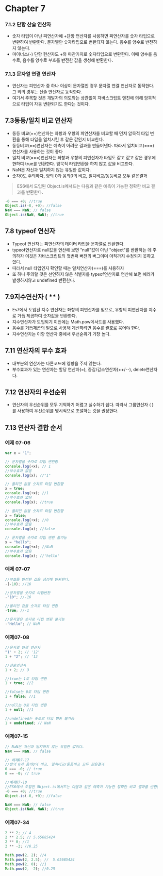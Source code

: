 # Chapter 7

### 7.1.2 단항 산술 연산자

- 숫자 타입이 아닌 피연산자에 +단항 연산자를 사용하면 피연산자를 숫자 타입으로 변환하여 반환한다. 문자열만 숫자타입으로 변환되지 않는다. 음수를 양수로 반전하지 않는다.
- 마이너스(-) 단항 현산자도 +와 마찬가지로 숫자타입으로 변환한다. 이때 양수를 음수로, 음수를 양수로 부호를 반전한 값을 생성해 반환한다.

### 7.1.3 문자열 연결 연산자

- 연산자는 피연산자 중 하나 이상이 문자열인 경우 문자열 연결 연산자로 동작한다. 그 외의 경우는 산술 연산자로 동작한다.
- 여기서 주목할 것은 개발자의 의도와는 상관없이 자바스크립트 엔진에 의해 암묵적으로 타입이 자동 변환되기도 한다는 것이다.

## 7.3동등/일치 비교 연산자

- 동등 비교(==)연산자는 좌항과 우항의 피연산자를 비교할 때 먼저 암묵적 타입 변환을 통해 타입을 일치시킨 후 같은 값인지 비교한다.
- 동등비교(==)연산자는 예측이 어려운 결과를 만들어낸다. 따라서 일치비교(===)연산자를 사용하는 것이 좋다
- 일치 비교(===)연산자는 좌항과 우항의 피연산자가 타입도 같고 값고 같은 경우에 한하여 true를 반환한다. 암묵적 타입변환을 하지 않고 값을 비교한다.
- NaN은 자신과 일치하지 않는 유일한 값이다.
- 숫자0도 주의하자, 양의 0과 음의0의 비교, 일치비교/동등비교 모두 같은결과

> ES6에서 도입된 Object.is메서드는 다음과 같은 예측이 가능한 정확한 비교 결과를 반환한다.

```js
-0 === +0; //true
Object.is(-0, +0); //false
NaN === NaN; // false
Object.is(NaN, NaN); //true
```

## 7.8 typeof 연산자

- Typeof 연산자는 피연산자의 데이터 타입을 문자열로 반환한다.
- typeof연산자로 null값을 연산해 보면 "null"값이 아닌 "object"를 반환하는 데 주의하자 이것은 자바스크립트의 첫번째 버전의 버그이며 아직까지 수정되지 못하고 있다.
- 따라서 null 타입인지 확인할 때는 일치연산자(===)를 사용하자
- 또 하나 주의할 것은 선언하지 않은 식별자를 typeof연산자로 연산해 보면 에러가 발생하지않고 undefined 반환한다.

## 7.9지수연산자 ( \*\* )

- Es7에서 도입된 지수 연산자는 좌항의 피연산자를 밑으로, 우항의 피연산자를 지수로 거듭 제곱하여 숫자값을 반환한다.
- 지수연산자가 도입되기 이전에는 Math.pow메서드를 사용했다.
- 음수를 거듭제곱의 밑으로 사용해 계산하려면 음수를 괄호로 묶어야 한다.
- 지수연산자는 이항 연산자 중에서 우선순위가 가장 높다.

## 7.11 연산자의 부수 효과

- 대부분의 연산자는 다른코드에 영향을 주지 않는다.
- 부수효과가 있는 연산자는 할당 연산자(=), 증감/감소연산자(++/--), delete연산자다.

## 7.12 연산자의 우선순위

- 연산자의 우선순위를 모두 기억하기 어렵고 실수하기 쉽다. 따라서 그룹연산자 ( ) 를 사용하여 우선순위를 명시적으로 조절하는 것을 권장한다.

## 7.13 연산자 결합 순서

### 예제 07-06

```javascript
var x = "1";

// 문자열을 숫자로 타입 변환함
console.log(+x); // 1
//부수효과 없음
console.log(x); //"1"

// 불리언 값을 숫자로 타입 변환함
x = true;
console.log(+x); //1
//부수효과 없음
console.log(x); //true

// 불리언 값을 숫자로 타입 변환함
x = false;
console.log(+x); //0
//부수효과 없음
console.log(x); //false

// 문자열을 숫자로 타입 변환 불가능
x = "hello";
console.log(+x); //NaN
//부수효과 없음
console.log(x); //'hello'
```

### 예제 07-07

```javascript
//부호를 반전한 값을 생성해 반환한다.
-(-10); //10

//문자열을 숫자로 타입변환
-"10"; //-10

//불리언 값을 숫자로 타입 변환
-true; //-1

//문자열은 숫자로 타입 변환 불가능
-"Hello"; // NaN
```

### 예제07-08

```javascript
//문자열 연결 연산자
"1" + 2; // '12'
1 + "2"; // '12

//산술연산자
1 + 2; // 3

//true는 1로 타입 변환
1 + true; //2

//false는 0로 타입 변환
1 + false; //1

//null는 0로 타입 변환
1 + null; //1

//undefined는 숫로로 타입 변환 불가능
1 + undefined; // NaN
```

### 예제07-15

```javascript
// NaN은 자신과 일치하지 않는 유일한 값이다.
NaN === NaN; // false

// 에제07-17
//양의 0과 음의0의 비교, 일치비교/동등비교 모두 같은결과
0 === -0; // true
0 == -0; // true

//예제07-18
//ES6에서 도입된 Object.is메서드는 다음과 같은 예측이 가능한 정확한 비교 결과를 반환한다.
-0 === +0; //true
Object.is(-0, +0); //false

NaN === NaN; // false
Object.is(NaN, NaN); //true
```

### 예제07-34

```javascript
2 ** 2; // 4
2 ** 2.5; // 5.65685424
2 ** 0; //1
2 ** -2; //0.25

Math.pow(2, 2); //4
Math.pow(2, 2.5); //  5.65685424
Math.pow(2, 0); //1
Math.pow(2, -2); //0.25
```
